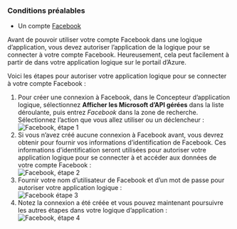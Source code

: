 ### <a name="prerequisites"></a>Conditions préalables
- Un compte [Facebook](https://www.facebook.com/) 

Avant de pouvoir utiliser votre compte Facebook dans une logique d’application, vous devez autoriser l’application de la logique pour se connecter à votre compte Facebook. Heureusement, cela peut facilement à partir de dans votre application logique sur le portail d’Azure. 

Voici les étapes pour autoriser votre application logique pour se connecter à votre compte Facebook :

1. Pour créer une connexion à Facebook, dans le Concepteur d’application logique, sélectionnez **Afficher les Microsoft d’API gérées** dans la liste déroulante, puis entrez *Facebook* dans la zone de recherche. Sélectionnez l’action que vous allez utiliser ou un déclencheur :  
  ![Facebook, étape 1](./media/connectors-create-api-facebook/facebook-1.png)
2. Si vous n’avez créé aucune connexion à Facebook avant, vous devrez obtenir pour fournir vos informations d’identification de Facebook. Ces informations d’identification seront utilisées pour autoriser votre application logique pour se connecter à et accéder aux données de votre compte Facebook :  
  ![Facebook, étape 2](./media/connectors-create-api-facebook/facebook-2.png)
3. Fournir votre nom d’utilisateur de Facebook et d’un mot de passe pour autoriser votre application logique :  
  ![Facebook étape 3](./media/connectors-create-api-facebook/facebook-3.png)   
4. Notez la connexion a été créée et vous pouvez maintenant poursuivre les autres étapes dans votre logique d’application :  
  ![Facebook, étape 4](./media/connectors-create-api-facebook/facebook-4.png)   
